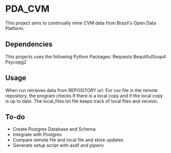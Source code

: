 # PDA_CVM
This project aims to continually mine CVM data from Brazil's Open Data Platform.

## Dependencies
This projects uses the following Python Packages:
Requests
BeautifulSoup4
Psycopg2

## Usage

When run retrieves data from REPOSITORY url. 
For csv file in the remote repository, the program checks if there is a local copy and if the local copy is up to date. 
The local_files.txt file keeps track of local files and version.

## To-do 

* Create Postgres Database and Schema
* Integrate with Postgres
* Compare remote file and local file and store updates
* Generate setup script with asdf and pipenv
